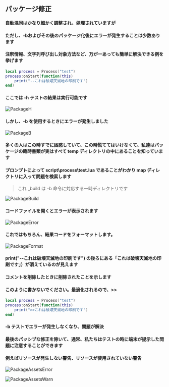 ## パッケージ修正

#### 自動混同はかなり細かく調整され、処理されていますが

#### ただし、-bおよびその後のパッケージ化後にエラーが発生することは少数あります

#### 注釈情報、文字列呼び出し対象方法など、万が一あっても簡単に解決できる例を挙げます

```lua
local process = Process("test")
process:onStart(function(this)
    print("--これは破壊天滅地の印刷です")
end)
```

#### ここでは -h テストの結果は実行可能です

![PackageH](https://gitlab.com/h-document/lik/-/raw/main/assets/packageH.png)

#### しかし、-b を使用するときにエラーが発生しました

![PackageB](https://gitlab.com/h-document/lik/-/raw/main/assets/packageB.png)

#### 多くの人はこの時すでに困惑していて、この時慌ててはいけなくて、私達はパッケージの臨時書類が実はすべて temp ディレクトリの中にあることを知っています

#### プロンプトによって script\process\test.lua であることがわかり map ディレクトリに入って問題を検索します

> これ _build は -b 命令に対応する一時ディレクトリです

![PackageBuild](https://gitlab.com/h-document/lik/-/raw/main/assets/packageBuild.png)

#### コードファイルを開くとエラーが表示されます

![PackageError](https://gitlab.com/h-document/lik/-/raw/main/assets/packageError.png)

#### これではもちろん、結果コードをフォーマットします。

![PackageFormat](https://gitlab.com/h-document/lik/-/raw/main/assets/packageFormat.png)

#### print("--これは破壊天滅地の印刷です") の後ろにある「これは破壊天滅地の印刷です」）が消えているのが見えます

#### コメントを削除したときに削除されたことを示します

#### このように書かないでください。最適化されるので、>>

```lua
local process = Process("test")
process:onStart(function(this)
    print(">>これは破壊天滅地の印刷です")
end)
```

#### -b テストでエラーが発生しなくなり、問題が解決

#### 最後のパッシブな修正を除いて、通常、私たちはテストの時に端末が提示した問題に注意することができます

#### 例えばリソースが発生しない警告、リソースが使用されていない警告

![PackageAssetsError](https://gitlab.com/h-document/lik/-/raw/main/assets/packageAssetsError.png)

![PackageAssetsWarn](https://gitlab.com/h-document/lik/-/raw/main/assets/packageAssetsWarn.png)
